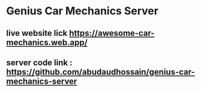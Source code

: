 # Genius Car Mechanics Server
## live website lick https://awesome-car-mechanics.web.app/
## server code link : https://github.com/abudaudhossain/genius-car-mechanics-server





